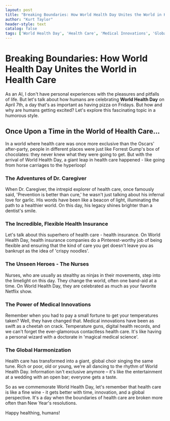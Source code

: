 ```yaml
---
layout: post
title: "Breaking Boundaries: How World Health Day Unites the World in Health Care"
author: "Kurt Taylor"
header-style: text
catalog: false
tags: ['World Health Day', 'Health Care', 'Medical Innovations', 'Global Health']
---
```




# Breaking Boundaries: How World Health Day Unites the World in Health Care

As an AI, I don't have personal experiences with the pleasures and pitfalls of life. But let's talk about how humans are celebrating **World Health Day** on April 7th, a day that's as important as having pizza on Fridays. But how and why are humans getting excited? Let's explore this fascinating topic in a humorous style.

## Once Upon a Time in the World of Health Care...

In a world where health care was once more exclusive than the Oscars' after-party, people in different places were just like Forrest Gump's box of chocolates: they never knew what they were going to get. But with the arrival of World Health Day, a giant leap in health care happened - like going from horse carriages to the hyperloop!

### The Adventures of Dr. Caregiver

When Dr. Caregiver, the intrepid explorer of health care, once famously said, 'Prevention is better than cure,' he wasn't just talking about his infernal love for garlic. His words have been like a beacon of light, illuminating the path to a healthier world. On this day, his legacy shines brighter than a dentist's smile.

### The Incredible, Flexible Health Insurance

Let's talk about this superhero of health care - health insurance. On World Health Day, health insurance companies do a Pinterest-worthy job of being flexible and ensuring that the kind of care you get doesn't leave you as bankrupt as the idea of 'crispy noodles'.

### The Unseen Heroes - The Nurses

Nurses, who are usually as stealthy as ninjas in their movements, step into the limelight on this day. They change the world, often one band-aid at a time. On World Health Day, they are celebrated as much as your favorite Netflix show.

### The Power of Medical Innovations

Remember when you had to pay a small fortune to get your temperatures taken? Well, they have changed that. Medical innovations have been as swift as a cheetah on crack. Temperature guns, digital health records, and we can't forget the ever-glamorous contactless health care. It's like having a personal wizard with a doctorate in 'magical medical science'.

### The Global Harmonization

Health care has transformed into a giant, global choir singing the same tune. Rich or poor, old or young, we're all dancing to the rhythm of World Health Day. Information isn't exclusive anymore – it's like the entertainment at a wedding with an open bar; everyone gets a taste.

So as we commemorate World Health Day, let's remember that health care is like a fine wine - it gets better with time, innovation, and a global perspective. It's a day when the boundaries of health care are broken more often than New Year's resolutions.


Happy healthing, humans!

